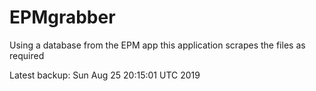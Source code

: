 # EPMgrabber
Using a database from the EPM app this application scrapes the files as required


Latest backup: Sun Aug 25 20:15:01 UTC 2019
